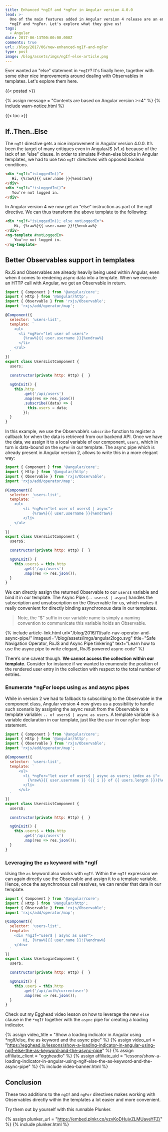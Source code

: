 ```yaml
---
title: Enhanced *ngIf and *ngFor in Angular version 4.0.0
lead: >-
  One of the main features added in Angular version 4 release are an enhanced
  *ngIf and *ngFor. Let's explore what they give us!
tags:
  - Angular
date: 2017-06-13T00:00:00.000Z
comments: true
url: /blog/2017/06/new-enhanced-ngIf-and-ngFor
type: post
image: /blog/assets/imgs/ngIf-else-article.png
---
```


<div class="article-intro">
	Ever wanted an "else" statement in <code>*ngIf</code>? It's finally here, together with some other nice improvements around dealing with Observables in templates. Let's explore them here.
</div>

{{< postad >}}

{% assign message = "Contents are based on Angular version >=4" %}
{% include warn-notice.html %}

{{< toc >}}

## If..Then..Else

The `ngIf` directive gets a nice improvement in Angular version 4.0.0. It’s been the target of many critiques even in AngularJS (v1.x) because of the lack of an “else” clause. In order to simulate if-then-else blocks in Angular templates, we had to use two `ngIf` directives with opposed boolean conditions.

```html
<div *ngIf=”isLoggedIn()”>
   Hi, {%raw%}{{ user.name }}{%endraw%}
</div>
<div *ngIf=”!isLoggedIn()”>
   You’re not logged in.
</div>
```

In Angular version 4 we now get an “else” instruction as part of the ngIf directive. We can thus transform the above template to the following:

```html
<div *ngIf="isLoggedIn(); else notLoggedIn">
    Hi, {%raw%}{{ user.name }}!{%endraw%}
</div>
<ng-template #notLoggedIn>
    You're not logged in.
</ng-template>
```

## Better Observables support in templates

RxJS and Observables are already heavily being used within Angular, even when it comes to rendering async data into a template. When we execute an HTTP call with Angular, we get an Observable in return.

```javascript
import { Component } from '@angular/core';
import { Http } from '@angular/http';
import { Observable } from 'rxjs/Observable';
import 'rxjs/add/operator/map';

@Component({
  selector: 'users-list',
  template: `
    <ul>
      <li *ngFor="let user of users">
        {%raw%}{{ user.username }}{%endraw%}
      </li>
    </ul>
  `
})
export class UsersListComponent {
  users;
  
  constructor(private http: Http) {  }

  ngOnInit() {
    this.http
        .get('/api/users')
        .map(res => res.json())
        .subscribe((data) => {
          this.users = data;
        });
  }
}
```

In this example, we use the Observable’s `subscribe` function to register a callback for when the data is retrieved from our backend API. Once we have the data, we assign it to a local variable of our component, `users`, which in turn is data-bound on the `ngFor` in our template. The async pipe which is already present in Angular version 2, allows to write this in a more elegant way:

```javascript
import { Component } from '@angular/core';
import { Http } from '@angular/http';
import { Observable } from 'rxjs/Observable';
import 'rxjs/add/operator/map';

@Component({
  selector: 'users-list',
  template: `
    <ul>
        <li *ngFor="let user of users$ | async">
            {%raw%}{{ user.username }}{%endraw%}
        </li>
    </ul>
  `
})
export class UsersListComponent {
  users$;

  constructor(private http: Http) {  }

  ngOnInit() {
    this.users$ = this.http
        .get('/api/users')
        .map(res => res.json());
  }
}
```

We can directly assign the returned Observable to our `users$` variable and bind it in our template. The Async Pipe (`.. users$ | async`) handles the subscription and unsubscription on the Observable for us, which makes it really convenient for directly binding asynchronous data in our templates. 

> Note, the “$” suffix in our variable name is simply a naming convention to communicate this variable holds an Observable.

{% include article-link.html
    url="/blog/2016/11/safe-nav-operator-and-async-pipe/"
    imageurl="/blog/assets/imgs/angular2logo.svg"
    title="Safe Navigation Operator, RxJS and Async Pipe tinkering"
    text="Learn how to use the async pipe to write elegant, RxJS powered async code"
%}

There’s one caveat though. **We cannot access the collection within our template.** Consider for instance if we wanted to enumerate the position of the rendered user entry in the collection with respect to the total number of entries. 

### Enumerate *ngFor loops using `as` and async pipes

While in version 2 we had to fallback to subscribing to the Observable in the component class, Angular version 4 now gives us a possibility to handle such scenario by assigning the async result from the Observable to a template variable: `.. of users$ | async as users`. A template variable is a variable declaration in our template, just like the `user` in our `ngFor` loop statement.

```javascript
import { Component } from '@angular/core';
import { Http } from '@angular/http';
import { Observable } from 'rxjs/Observable';
import 'rxjs/add/operator/map';

@Component({
  selector: 'users-list',
  template: `
      <ul>
        <li *ngFor="let user of users$ | async as users; index as i">
          {%raw%}{{ user.username }} ({{ i }} of {{ users.length }}){%endraw%}
        </li>
      </ul>
  `
})
export class UsersListComponent {
  users$;

  constructor(private http: Http) {  }

  ngOnInit() {
    this.users$ = this.http
        .get('/api/users')
        .map(res => res.json());
  }
}
```

### Leveraging the `as` keyword with *ngIf

Using the `as` keyword also works with `ngIf`. Within the `ngIf` expression we can again directly use the Observable and assign it to a template variable. Hence, once the asynchronous call resolves, we can render that data in our template.

```javascript
import { Component } from '@angular/core';
import { Http } from '@angular/http';
import { Observable } from 'rxjs/Observable';
import 'rxjs/add/operator/map';

@Component({
  selector: 'users-list',
  template: `
    <div *ngIf="user$ | async as user">
        Hi, {%raw%}{{ user.name }}!{%endraw%}
    </div>
  `
})
export class UserLoginComponent {
  user$;

  constructor(private http: Http) {  }

  ngOnInit() {
    this.user$ = this.http
        .get('/api/auth/currentuser')
        .map(res => res.json());
  }
}
```

Check out my Egghead video lesson on how to leverage the new `else` clause in the `*ngIf` together with the `async` pipe for creating a loading indicator.

{% assign video_title = "Show a loading indicator in Angular using *ngIf/else, the as keyword and the async pipe" %}
{% assign video_url = "https://egghead.io/lessons/show-a-loading-indicator-in-angular-using-ngif-else-the-as-keyword-and-the-async-pipe" %}
{% assign affiliate_client = "eggheadio" %}
{% assign affiliate_uid = "lessons/show-a-loading-indicator-in-angular-using-ngif-else-the-as-keyword-and-the-async-pipe" %}
{% include video-banner.html %}

## Conclusion

These two additions to the `ngIf` and `ngFor` directives makes working with Observables directly within the templates a lot easier and more convenient.

Try them out by yourself with this runnable Plunker.

{% assign plunker_url = "https://embed.plnkr.co/yzvKoDHujvZLMUaveYFZ/" %}
{% include plunker.html %}
